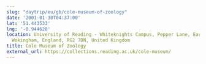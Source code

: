 ```yaml
---
slug: "daytrip/eu/gb/cole-museum-of-zoology"
date: '2001-01-30T04:37:00'
lat: '51.443533'
lng: '-0.944628'
location: University of Reading - Whiteknights Campus, Pepper Lane, Earley, Reading,
  Wokingham, England, RG2 7DN, United Kingdom
title: Cole Museum of Zoology
external_url: https://collections.reading.ac.uk/cole-museum/
---
```



